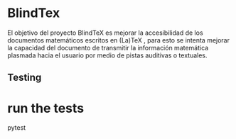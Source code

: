 # BlindTex

El objetivo del proyecto BlindTeX es mejorar la accesibilidad de los documentos matemáticos 
escritos en (La)TeX , para esto se intenta mejorar la capacidad del documento de transmitir 
la información matemática plasmada hacia el usuario por medio de pistas auditivas o textuales.

## Testing

# run the tests
pytest
```
